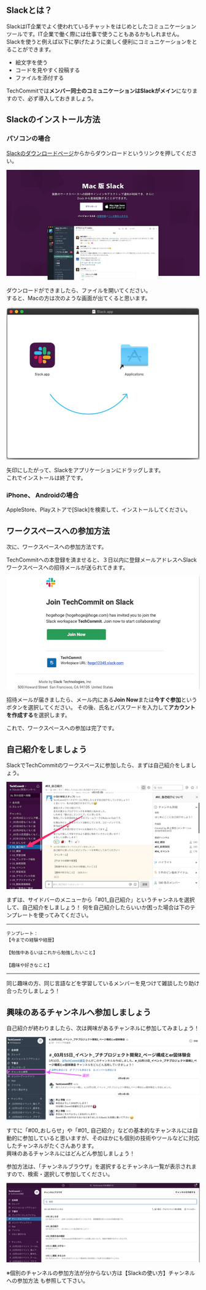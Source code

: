 ## Slackとは？

SlackはIT企業でよく使われているチャットをはじめとしたコミュニケーションツールです。IT企業で働く際には仕事で使うこともあるかもしれません。  
Slackを使うと例えば以下に挙げたように楽しく便利にコミュニケーションをとることができます。

- 絵文字を使う
- コードを見やすく投稿する
- ファイルを添付する

TechCommitでは**メンバー同士のコミュニケーションはSlackがメイン**になりますので、必ず導入しておきましょう。

## Slackのインストール方法
### パソコンの場合
[Slackのダウンロードページ](https://slack.com/intl/ja-jp/downloads/)からからダウンロードというリンクを押してください。

![Slackダウンロードページ](images/join-slack/slack-download-page.jpg)

ダウンロードができましたら、ファイルを開いてください。  
すると、Macの方は次のような画面が出てくると思います。

![Slackのインストール](images/join-slack/install-slack.jpg)

矢印にしたがって、Slackをアプリケーションにドラッグします。  
これでインストールは終了です。

### iPhone、 Androidの場合
AppleStore、Playストアで[Slack]を検索して、インストールしてください。

## ワークスペースへの参加方法
次に、ワークスペースへの参加方法です。

TechCommitへの本登録を済ませると、３日以内に登録メールアドレスへSlackワークスペースへの招待メールが送られてきます。

![招待メール](images/join-slack/slack-invitation-email.jpg)

招待メールが届きましたら、メール内にある**Join Now**または**今すぐ参加**というボタンを選択してください。
その後、氏名とパスワードを入力して**アカウントを作成する**を選択します。

これで、ワークスペースへの参加は完了です。

## 自己紹介をしましょう
SlackでTechCommitのワークスペースに参加したら、まずは自己紹介をしましょう。

![自己紹介チャンネル](images/preparation-tool/self-introduction.jpg)

まずは、サイドバーのメニューから「#01_自己紹介」というチャンネルを選択して、自己紹介をしましょう！
何を自己紹介したらいいか困った場合は下のテンプレートを使ってみてください。

---
```
テンプレート：
【今までの経験や経歴】

【勉強中あるいはこれから勉強したいこと】

【趣味や好きなこと】
```
---

同じ趣味の方、同じ言語などを学習しているメンバーを見つけて雑談したり助け合ったりしましょう！

## 興味のあるチャンネルへ参加しましょう
自己紹介が終わりましたら、次は興味があるチャンネルに参加してみましょう！

![チャンネルブラウザの場所](images/preparation-tool/where-to-search-channels.png)

すでに「#00_おしらせ」や「#01_ 自己紹介」などの基本的なチャンネルには自動的に参加していると思いますが、そのほかにも個別の技術やツールなどに対応したチャンネルがたくさんあります。  
興味のあるチャンネルにはどんどん参加しましょう！

参加方法は、「チャンネルブラウザ」を選択するとチャンネル一覧が表示されますので、検索・選択して参加してください。

![チャンネルブラウザ](images/preparation-tool/channel-browser.png)

※個別のチャンネルの参加方法が分からない方は【Slackの使い方】チャンネルへの参加方法 も参照して下さい。
